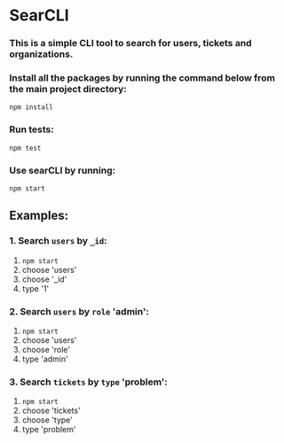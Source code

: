 # SearCLI

### This is a simple CLI tool to search for users, tickets and organizations.


### Install all the packages by running the command below from the main project directory:

`npm install`

### Run tests:

`npm test`

### Use searCLI by running:

`npm start`

## Examples:

### 1. Search `users` by `_id`:
   1.  `npm start`
   2.  choose 'users'
   3.  choose '_id'
   4.  type '1'



### 2. Search `users` by `role` 'admin':
   1.  `npm start`
   2.  choose 'users'
   3.  choose 'role'
   4.  type 'admin'


### 3. Search `tickets` by `type` 'problem':
   1.  `npm start`
   2.  choose 'tickets'
   3.  choose 'type'
   4.  type 'problem'
